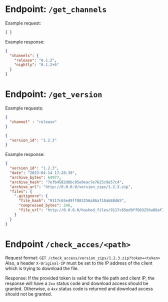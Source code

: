 # Endpoint: `/get_channels`
Example request:
```json
{ }
```

Example response:
```json
{
  "channels": {
    "release": "0.1.2",
    "nightly": "0.1.2+6"
  }
}
```

# Endpoint: `/get_version`
Example requests:
```json
{
  "channel" : "release"
}
```

```json
{
  "version_id": "1.2.3"
}
```

Example response:
```json
{
  "version_id": "1.2.3",
  "date": "2023-04-14 17:28:39",
  "archive_bytes": 64977,
  "archive_hash": "7efb4582d8bc95e0eac7e7625c9e57c4",
  "archive_url": "http://0.0.0.0/version_zips/1.2.3.zip",
  "files": {
    ".gitignore": {
      "file_hash": "9117c65ed9ff083256a86af10ab88d65",
      "compressed_bytes": 246,
      "file_url": "http://0.0.0.0/hashed_files/9117c65ed9ff083256a86af10ab88d65.zip"
    }
  }
}
```

# Endpoint `/check_acces/<path>`

Request format:
`GET /check_access/version_zips/1.2.3.zip?token=<token>`
Also, a header `X-Original-IP` must be set to the IP address of the client which is trying to download the file.

Response:
If the provided token is valid for the file path and client IP, the response will have a `2xx` status code and download access should be granted.
Otherwise, a `4xx` status code is returned and download access should not be granted.
